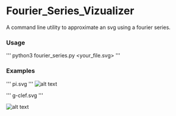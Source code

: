 # Fourier_Series_Vizualizer
A command line utility to approximate an svg using a fourier series.


### Usage
'''
python3 fourier_series.py <your_file.svg>
'''

### Examples
'''
pi.svg
'''
![alt text](https://github.com/JackLowry/Fourier_Sieries_Vizualizer/pi.png "Logo Title Text 1")

'''
g-clef.svg
'''

![alt text](https://github.com/JackLowry/Fourier_Sieries_Vizualizer/g-clef.png "Logo Title Text 1")
